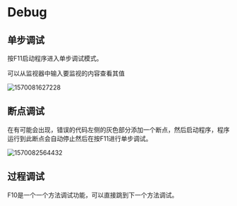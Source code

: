 # Debug

## 单步调试

按F11启动程序进入单步调试模式。

可以从监视器中输入要监视的内容查看其值

![1570081627228](file:///C:/Users/zyrbx/Desktop/C%23/CSharp-images/1570081627228.png)

## 断点调试

在有可能会出现，错误的代码左侧的灰色部分添加一个断点，然后启动程序，程序运行到此断点会自动停止然后在按F11进行单步调试。

![1570082564432](file:///C:/Users/zyrbx/Desktop/C%23/CSharp-images/1570082564432.png)

## 过程调试

F10是一个一个方法调试功能，可以直接跳到下一个方法调试。

